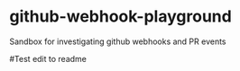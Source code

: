# github-webhook-playground
Sandbox for investigating github webhooks and PR events

#Test edit to readme
